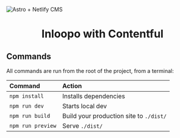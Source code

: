 ![Astro + Netlify CMS](https://inloopo.com/images/logo.svg)

<h1 align="center">Inloopo with Contentful</h1>

## Commands

All commands are run from the root of the project, from a terminal:

| Command           | Action                                  |
| :---------------- | :-------------------------------------- |
| `npm install`     | Installs dependencies                   |
| `npm run dev`     | Starts local dev                        |
| `npm run build`   | Build your production site to `./dist/` |
| `npm run preview` | Serve `./dist/`                         |
